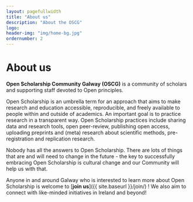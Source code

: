 ```yaml
---
layout: pagefullwidth
title: "About us"
description: "About the OSCG"
logo:
header-img: "img/home-bg.jpg"
ordernumber: 2
---
```


# About us

**Open Scholarship Community Galway (OSCG)** is a community of scholars and supporting staff devoted to Open principles.

Open Scholarship is an umbrella term for an approach that aims to make research and education accessible, reproducible, and freely available to people within and outside of academics. An important goal is to practice research in a transparent way. Open Scholarship practices include sharing data and research tools, open peer-review, publishing open access, uploading preprints and (meta) research about scientific methods, pre-registration and replication research.

Nobody has all the answers to Open Scholarship. There are lots of things that are and will need to change in the future - the key to successfully embracing Open Scholarship is cultural change and our Community will help us with that.

Anyone in and around Galway who is interested to learn more about Open Scholarship is welcome to [**join us**]({{ site.baseurl }}/join/) ! We also aim to connect with like-minded initiatives in Ireland and beyond!
